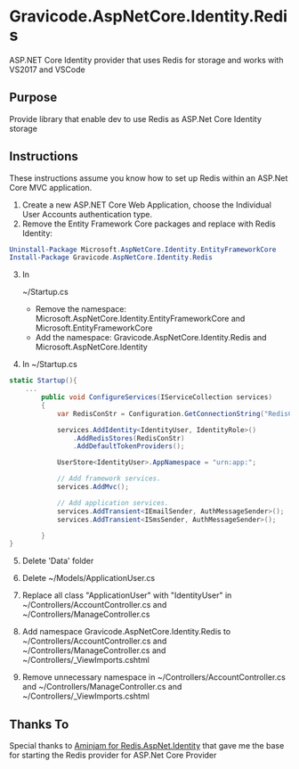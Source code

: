 Gravicode.AspNetCore.Identity.Redis
=====================

ASP.NET Core Identity provider that uses Redis for storage and works with VS2017 and VSCode

## Purpose ##

Provide library that enable dev to use Redis as ASP.Net Core Identity storage

## Instructions ##
These instructions assume you know how to set up Redis within an ASP.Net Core MVC application.

1. Create a new ASP.NET Core Web Application, choose the Individual User Accounts authentication type.
2. Remove the Entity Framework Core packages and replace with Redis Identity:

```PowerShell
Uninstall-Package Microsoft.AspNetCore.Identity.EntityFrameworkCore
Install-Package Gravicode.AspNetCore.Identity.Redis
```

3. In

	~/Startup.cs

    * Remove the namespace: Microsoft.AspNetCore.Identity.EntityFrameworkCore and Microsoft.EntityFrameworkCore
    * Add the namespace: Gravicode.AspNetCore.Identity.Redis and Microsoft.AspNetCore.Identity

4. In ~/Startup.cs

```C#
static Startup(){
	...
        public void ConfigureServices(IServiceCollection services)
        {
            var RedisConStr = Configuration.GetConnectionString("RedisConnectionString");

            services.AddIdentity<IdentityUser, IdentityRole>()
                .AddRedisStores(RedisConStr)
                .AddDefaultTokenProviders();

            UserStore<IdentityUser>.AppNamespace = "urn:app:";

            // Add framework services.
            services.AddMvc();

            // Add application services.
            services.AddTransient<IEmailSender, AuthMessageSender>();
            services.AddTransient<ISmsSender, AuthMessageSender>();

        }
}
```

5. Delete 'Data' folder

6. Delete ~/Models/ApplicationUser.cs

7. Replace all class "ApplicationUser" with "IdentityUser" in ~/Controllers/AccountController.cs and ~/Controllers/ManageController.cs

8. Add namespace Gravicode.AspNetCore.Identity.Redis to ~/Controllers/AccountController.cs and ~/Controllers/ManageController.cs and ~/Controllers/_ViewImports.cshtml

9. Remove unnecessary namespace in ~/Controllers/AccountController.cs and ~/Controllers/ManageController.cs and ~/Controllers/_ViewImports.cshtml

## Thanks To ##

Special thanks to [Aminjam for Redis.AspNet.Identity](https://github.com/aminjam/Redis.AspNet.Identity) that gave me the base for starting the Redis provider for ASP.Net Core Provider
